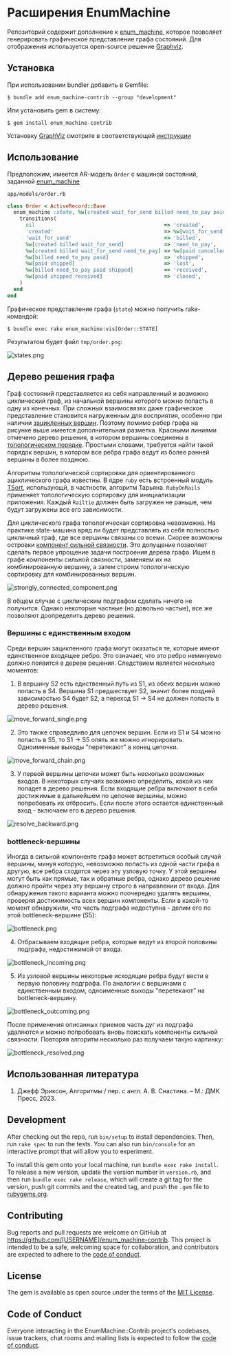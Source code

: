 # Расширения EnumMachine 

Репозиторий содержит дополнение к [enum_machine](https://github.com/corp-gp/enum_machine), которое позволяет генерировать графическое представление графа состояний. Для отображения используется open-source решение [Graphviz](https://graphviz.org/).

## Установка

При использовании bundler добавить в Gemfile:

    $ bundle add enum_machine-contrib --group "development"

Или установить gem в систему:

    $ gem install enum_machine-contrib

Установку [GraphViz](https://graphviz.org/) смотрите в соответствующей [инструкции](https://graphviz.org/download/)

## Использование

Предположим, имеется AR-модель `Order` с машиной состояний, заданной [enum_machine](https://github.com/corp-gp/enum_machine)

`app/models/order.rb`
```ruby
class Order < ActiveRecord::Base
  enum_machine :state, %w[created wait_for_send billed need_to_pay paid cancelled shipped lost received closed] do
    transitions(
      nil                                          => 'created',
      'created'                                    => %w[wait_for_send billed],
      'wait_for_send'                              => 'billed',
      %w[created billed wait_for_send]             => 'need_to_pay',
      %w[created billed wait_for_send need_to_pay] => %w[paid cancelled],
      %w[billed need_to_pay paid]                  => 'shipped',
      %w[paid shipped]                             => 'lost',
      %w[billed need_to_pay paid shipped]          => 'received',
      %w[paid shipped received]                    => 'closed',
    )
  end
end
```

Графическое представление графа (`state`) можно получить rake-командой:

    $ bundle exec rake enum_machine:vis[Order::STATE]

Результатом будет файл `tmp/order.png`:

![states.png](docs/states.png?raw=true "states")

## Дерево решения графа

Граф состояний представляется из себя направленный и возможно циклический граф, из начальной вершины которого можно попасть в одну из конечных. При сложных взаимосвязях даже графическое представление становится нагруженным для восприятия, особенно при наличии [зацикленных вершин](https://ru.wikipedia.org/wiki/%D0%A6%D0%B8%D0%BA%D0%BB_(%D0%B3%D1%80%D0%B0%D1%84)). Поэтому помимо ребер графа на рисунке выше имеется дополнительная разметка. Красными линиями отмечено дерево решения, в котором вершины соединены в [топологическом порядке](https://ru.wikipedia.org/wiki/%D0%A2%D0%BE%D0%BF%D0%BE%D0%BB%D0%BE%D0%B3%D0%B8%D1%87%D0%B5%D1%81%D0%BA%D0%B0%D1%8F_%D1%81%D0%BE%D1%80%D1%82%D0%B8%D1%80%D0%BE%D0%B2%D0%BA%D0%B0). Простыми словами, требуется найти такой порядок вершин, в котором все ребра графа ведут из более ранней вершины в более позднюю.

Алгоритмы топологической сортировки для ориентированного ациклического графа известны. В ядре `ruby` есть встроенный модуль [TSort](https://ruby-doc.org/stdlib-3.0.0/libdoc/tsort/rdoc/TSort.html), использующй, в частности, алгоритм Тарьяна. `RubyOnRails` применяет топологическую сортировку для инициализации приложения. Каждый `Railtie` должен быть загружен не раньше, чем будут загружены все его зависимости.

Для циклического графа топологическая сортировка невозможна. На практике state-машина вряд ли будет представлять из себя полностью цикличный граф, где все вершины связаны со всеми. Скорее возможны островки [компонент сильной связности](https://ru.wikipedia.org/wiki/%D0%9A%D0%BE%D0%BC%D0%BF%D0%BE%D0%BD%D0%B5%D0%BD%D1%82%D0%B0_%D1%81%D0%B8%D0%BB%D1%8C%D0%BD%D0%BE%D0%B9_%D1%81%D0%B2%D1%8F%D0%B7%D0%BD%D0%BE%D1%81%D1%82%D0%B8). Это допущение позволяет сделать первое упрощение задачи построения дерева графа. Ищем в графе компоненты сильной связности, заменяем их на комбинированную вершину, а затем строим топологическую сортировку для комбинированных вершин.

![strongly_connected_component.png](docs/strongly_connected_component.png?raw=true "strongly connected component")

В общем случае с циклическим подграфом сделать ничего не получится. Однако некоторые частные (но довольно частые), все же позволяют доопределить дерево решения. 

### Вершины с единственным входом

Среди вершин зацикленного графа могут оказаться те, которые имеют единственное входящее ребро. Это означает, что это ребро неминуемо должно появится в дереве решения. Следствием является несколько моментов:

1) В вершину S2 есть едиственный путь из S1, из обеих вершин можно попасть в S4. Вершина S1 предшествует S2, значит более поздней зависимостью S4 будет S2, а переход S1 -> S4 не должен попасть в дерево решения. 

![move_forward_single.png](docs/move_forward_single.png?raw=true "move forward single")

2) Это также справедливо для цепочек вершин. Если из S1 и S4 можно попасть в S5, то S1 -> S5 опять же можно игнорировать. Одноименные выходы "перетекают" в конец цепочки.

![move_forward_chain.png](docs/move_forward_chain.png?raw=true "move forward chain")

3) У первой вершины цепочки может быть несколько возможных входов. В некоторых случаях возможно определить, какой из них попадет в дерево решения. Если входящие ребра включают в себя достижимые в дальнейшем по цепочке вершины, можно попробовать их отбросить. Если после этого остается единственный вход - включаем его в дерево решения. 

![resolve_backward.png](docs/resolve_backward.png?raw=true "resolve backward")

### bottleneck-вершины

Иногда в сильной компоненте графа может встретиться особый случай вершины, минуя которую, невозможно попасть из одной части графа в другую, все ребра сходятся через эту узловую точку. У этой вершины могут быть как прямые, так и обратные ребра, однако дерево решение должно пройти через эту вершину строго в направлении от входа. Для обнаружения такого варианта можно поочередно удалять вершины, проверяя достижимость всех вершин компоненты. Если в какой-то момент обнаружили, что часть подграфа недоступна - делим его по этой bottleneck-вершине (S5): 

![bottleneck.png](docs/bottleneck.png?raw=true "bottleneck")

4) Отбрасываем входящие ребра, которые ведут из второй половины подграфа, недостижимой от входа.

![bottleneck_incoming.png](docs/bottleneck_incoming.png?raw=true "bottleneck incoming")

5) Из узловой вершины некоторые исходящие ребра будут вести в первую половину подграфа. По аналогии с вершинами с единственным входом, одноименные выходы "перетекают" на bottleneck-вершину. 

![bottleneck_outcoming.png](docs/bottleneck_outcoming.png?raw=true "bottleneck outcoming")

После применения описанных приемов часть дуг из подграфа удаляются и можно попробовать вновь поискать компоненты сильной связности. Повторяя алгоритм несколько раз получаем такую картинку:

![bottleneck_resolved.png](docs/bottleneck_resolved.png?raw=true "bottleneck resolved")

## Использованная литература

1) Джефф Эриксон, Алгоритмы / пер. с англ. А.  В. Снастина. – М.: ДМК Пресс, 2023.

## Development

After checking out the repo, run `bin/setup` to install dependencies. Then, run `rake spec` to run the tests. You can also run `bin/console` for an interactive prompt that will allow you to experiment.

To install this gem onto your local machine, run `bundle exec rake install`. To release a new version, update the version number in `version.rb`, and then run `bundle exec rake release`, which will create a git tag for the version, push git commits and the created tag, and push the `.gem` file to [rubygems.org](https://rubygems.org).

## Contributing

Bug reports and pull requests are welcome on GitHub at https://github.com/[USERNAME]/enum_machine-contrib. This project is intended to be a safe, welcoming space for collaboration, and contributors are expected to adhere to the [code of conduct](https://github.com/[USERNAME]/enum_machine-contrib/blob/master/CODE_OF_CONDUCT.md).

## License

The gem is available as open source under the terms of the [MIT License](https://opensource.org/licenses/MIT).

## Code of Conduct

Everyone interacting in the EnumMachine::Contrib project's codebases, issue trackers, chat rooms and mailing lists is expected to follow the [code of conduct](https://github.com/[USERNAME]/enum_machine-contrib/blob/master/CODE_OF_CONDUCT.md).
